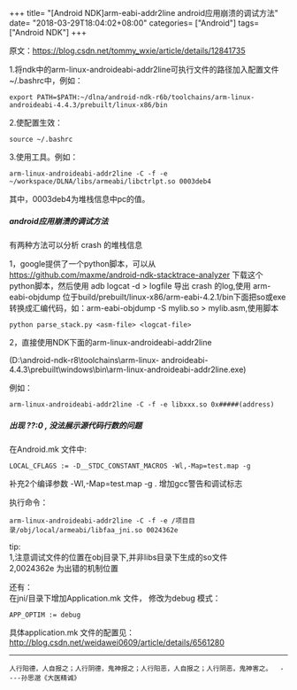 +++
title= "[Android NDK]arm-eabi-addr2line android应用崩溃的调试方法"
date= "2018-03-29T18:04:02+08:00"
categories= ["Android"]
tags= ["Android NDK"]
+++

原文：https://blog.csdn.net/tommy_wxie/article/details/12841735

1.将ndk中的arm-linux-androideabi-addr2line可执行文件的路径加入配置文件~/.bashrc中，例如：

    export PATH=$PATH:~/dlna/android-ndk-r6b/toolchains/arm-linux-androideabi-4.4.3/prebuilt/linux-x86/bin


2.使配置生效：

    source ~/.bashrc


3.使用工具。例如：

    arm-linux-androideabi-addr2line -C -f -e  ~/workspace/DLNA/libs/armeabi/libctrlpt.so 0003deb4

其中，0003deb4为堆栈信息中pc的值。

 
##### android应用崩溃的调试方法
有两种方法可以分析 crash 的堆栈信息

1，google提供了一个python脚本，可以从
https://github.com/maxme/android-ndk-stacktrace-analyzer
下载这个python脚本，然后使用 adb logcat -d > logfile 导出 crash 的log,使用 arm-eabi-objdump 位于build/prebuilt/linux-x86/arm-eabi-4.2.1/bin下面把so或exe转换成汇编代码，如：arm-eabi-objdump -S mylib.so > mylib.asm,使用脚本

    python parse_stack.py <asm-file> <logcat-file>

2，直接使用NDK下面的arm-linux-androideabi-addr2line 

(D:\android-ndk-r8\toolchains\arm-linux- androideabi-4.4.3\prebuilt\windows\bin\arm-linux-androideabi-addr2line.exe)

例如：

    arm-linux-androideabi-addr2line -C -f -e libxxx.so 0x#####(address)

##### 出现 ??:0 , 没法展示源代码行数的问题

在Android.mk 文件中:

    LOCAL_CFLAGS := -D__STDC_CONSTANT_MACROS -Wl,-Map=test.map -g  


补充2个编译参数  -Wl,-Map=test.map -g .
增加gcc警告和调试标志

执行命令：

    arm-linux-androideabi-addr2line -C -f -e /项目目录/obj/local/armeabi/libfaa_jni.so 0024362e

tip:   
1,注意调试文件的位置在obj目录下,并非libs目录下生成的so文件  
2,0024362e 为出错的机制位置

还有：  
在jni/目录下增加Application.mk 文件， 修改为debug 模式：
    
    APP_OPTIM := debug

具体application.mk 文件的配置见： http://blog.csdn.net/weidawei0609/article/details/6561280

***
`人行阳德，人自报之；人行阴德，鬼神报之；人行阳恶，人自报之；人行阴恶，鬼神害之。  ----孙思邈《大医精诚》 `